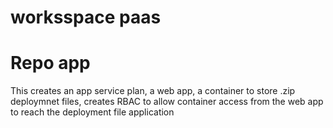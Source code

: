 # worksspace paas
# Repo app 


This creates an app service plan, a web app, a container to store .zip deploymnet files, creates RBAC to allow container access from the web app to reach the deployment file application

